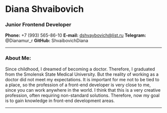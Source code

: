 # Diana Shvaibovich

### Junior Frontend Developer

**Phone:** +7 (993) 565-86-10
**E-mail:** dshvaybovich@list.ru
**Telegram:** @Dianamur_r
**GitHub:** ShvaibovichDiana

---

### About Me:

Since childhood, I dreamed of becoming a doctor. Therefore, I graduated from the Smolensk State Medical University. But the reality of working as a doctor did not meet my expectations. It is important for me not to be tied to a place, so the profession of a front-end developer is very close to me, since you can work anywhere in the world. I think that this is a very creative profession, often requiring non-standard solutions. Therefore, now my goal is to gain knowledge in front-end development areas.

---
